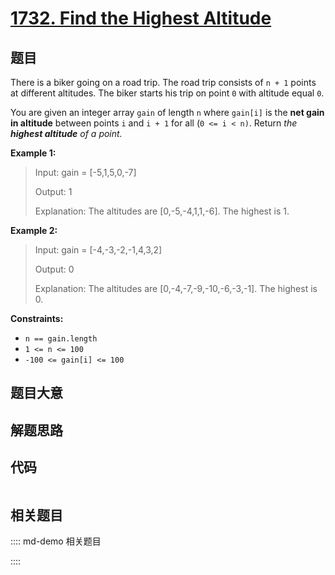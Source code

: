 # [1732. Find the Highest Altitude](https://leetcode.com/problems/find-the-highest-altitude/)

## 题目

There is a biker going on a road trip. The road trip consists of `n + 1`
points at different altitudes. The biker starts his trip on point `0` with
altitude equal `0`.

You are given an integer array `gain` of length `n` where `gain[i]` is the
**net gain in altitude** between points `i`​​​​​​ and `i + 1` for all (`0 <= i
< n)`. Return _the **highest altitude** of a point._



**Example 1:**

> Input: gain = [-5,1,5,0,-7]
> 
> Output: 1
> 
> Explanation: The altitudes are [0,-5,-4,1,1,-6]. The highest is 1.

**Example 2:**

> Input: gain = [-4,-3,-2,-1,4,3,2]
> 
> Output: 0
> 
> Explanation: The altitudes are [0,-4,-7,-9,-10,-6,-3,-1]. The highest is 0.

**Constraints:**

  * `n == gain.length`
  * `1 <= n <= 100`
  * `-100 <= gain[i] <= 100`


## 题目大意

## 解题思路

## 代码

```javascript

```

## 相关题目

:::: md-demo 相关题目

::::
